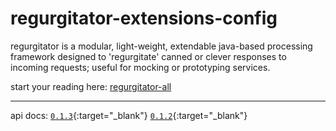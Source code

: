 # regurgitator-extensions-config

regurgitator is a modular, light-weight, extendable java-based processing framework designed to 'regurgitate' canned or clever responses to incoming requests; useful for mocking or prototyping services.

start your reading here: [regurgitator-all](https://talmeym.github.io/regurgitator-all#regurgitator)

---

api docs: [``0.1.3``](https://regurgitator.emarte.uk/apidocs/regurgitator-extensions-config/0.1.3/){:target="_blank"} [``0.1.2``](https://regurgitator.emarte.uk/apidocs/regurgitator-extensions-config/0.1.2/){:target="_blank"}
